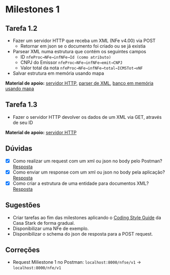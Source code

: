 # Milestones 1

## Tarefa 1.2

- Fazer um servidor HTTP que receba um XML (NFe v4.00) via POST
  - Retornar em json se o documento foi criado ou se já existia
- Parsear XML numa estrutura que contém os seguintes campos
  - ID `nfeProc→NFe→infNFe→Id (como atributo)`
  - CNPJ do Emissor `nfeProc→NFe→infNFe→emit→CNPJ`
  - Valor total da nota `nfeProc→NFe→infNFe→total→ICMSTot→vNF`
- Salvar estrutura em memória usando mapa

**Material de apoio:** [servidor HTTP](https://pkg.go.dev/net/http), [parser de XML](https://pkg.go.dev/encoding/xml), [banco em memória usando mapa](https://gobyexample.com/maps)

## Tarefa 1.3

- Fazer o servidor HTTP devolver os dados de um XML via GET, através de seu ID

**Material de apoio:** [servidor HTTP](https://pkg.go.dev/net/http)

## Dúvidas

- [X] Como realizar um request com um xml ou json no body pelo Postman? [Resposta](https://stackoverflow.com/questions/47295675/how-do-i-post-xml-data-to-a-webservice-with-postman)
- [X] Como enviar um response com um xml ou json no body pela aplicação? [Resposta](https://golangbyexample.com/json-response-body-http-go/)
- [X] Como criar a estrutura de uma entidade para documentos XML? [Resposta](https://tutorialedge.net/golang/parsing-xml-with-golang/)

## Sugestões

- Criar tarefas ao fim das milestones aplicando o [Coding Style Guide](https://www.notion.so/arquiveiofficial/31735ff16956484a99363e3894d06289?v=035ce194e781401e8d2b8baee6b8a18e) da Casa Stark de forma gradual.
- Disponibilizar uma NFe de exemplo.
- Disponibilizar o schema do json de resposta para a POST request.
  
## Correções

- Request Miliestone 1 no Postman: `localhost:8000/nfse/v1` -> `localhost:8000/nfe/v1`
